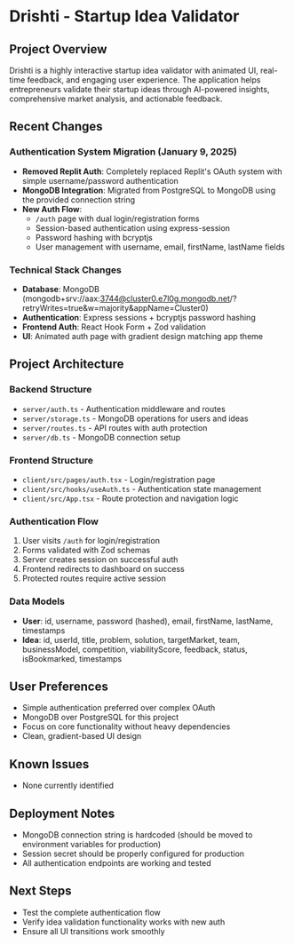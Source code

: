 # Drishti - Startup Idea Validator

## Project Overview

Drishti is a highly interactive startup idea validator with animated UI, real-time feedback, and engaging user experience. The application helps entrepreneurs validate their startup ideas through AI-powered insights, comprehensive market analysis, and actionable feedback.

## Recent Changes

### Authentication System Migration (January 9, 2025)
- **Removed Replit Auth**: Completely replaced Replit's OAuth system with simple username/password authentication
- **MongoDB Integration**: Migrated from PostgreSQL to MongoDB using the provided connection string
- **New Auth Flow**: 
  - `/auth` page with dual login/registration forms
  - Session-based authentication using express-session
  - Password hashing with bcryptjs
  - User management with username, email, firstName, lastName fields

### Technical Stack Changes
- **Database**: MongoDB (mongodb+srv://aax:3744@cluster0.e7l0g.mongodb.net/?retryWrites=true&w=majority&appName=Cluster0)
- **Authentication**: Express sessions + bcryptjs password hashing
- **Frontend Auth**: React Hook Form + Zod validation
- **UI**: Animated auth page with gradient design matching app theme

## Project Architecture

### Backend Structure
- `server/auth.ts` - Authentication middleware and routes
- `server/storage.ts` - MongoDB operations for users and ideas  
- `server/routes.ts` - API routes with auth protection
- `server/db.ts` - MongoDB connection setup

### Frontend Structure
- `client/src/pages/auth.tsx` - Login/registration page
- `client/src/hooks/useAuth.ts` - Authentication state management
- `client/src/App.tsx` - Route protection and navigation logic

### Authentication Flow
1. User visits `/auth` for login/registration
2. Forms validated with Zod schemas
3. Server creates session on successful auth
4. Frontend redirects to dashboard on success
5. Protected routes require active session

### Data Models
- **User**: id, username, password (hashed), email, firstName, lastName, timestamps
- **Idea**: id, userId, title, problem, solution, targetMarket, team, businessModel, competition, viabilityScore, feedback, status, isBookmarked, timestamps

## User Preferences
- Simple authentication preferred over complex OAuth
- MongoDB over PostgreSQL for this project
- Focus on core functionality without heavy dependencies
- Clean, gradient-based UI design

## Known Issues
- None currently identified

## Deployment Notes
- MongoDB connection string is hardcoded (should be moved to environment variables for production)
- Session secret should be properly configured for production
- All authentication endpoints are working and tested

## Next Steps
- Test the complete authentication flow
- Verify idea validation functionality works with new auth
- Ensure all UI transitions work smoothly
